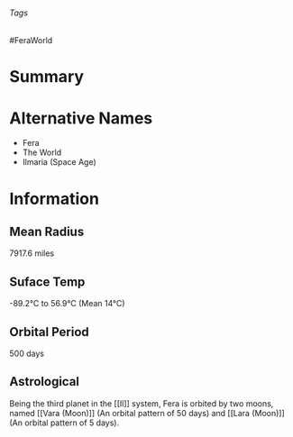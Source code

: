 ###### Tags

#FeraWorld

# Summary 


# Alternative Names 
- Fera
- The World
- Ilmaria (Space Age)

# Information

## Mean Radius 
7917.6 miles 

## Suface Temp 
-89.2°C to 56.9°C (Mean 14°C) 

## Orbital Period 
500 days 

## Astrological
Being the third planet in the [[Il]] system, Fera is orbited by two moons, named [[Vara (Moon)]] (An orbital pattern of 50 days) and [[Lara (Moon)]] (An orbital pattern of 5 days). 